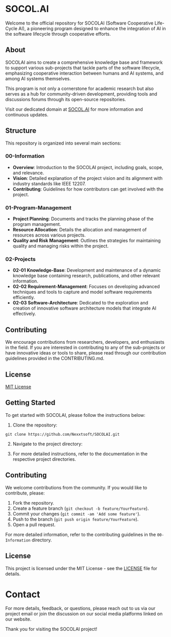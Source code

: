 # SOCOL.AI

Welcome to the official repository for SOCOLAI (Software Cooperative Life-Cycle AI), 
a pioneering program designed to enhance the integration of AI in the software lifecycle 
through cooperative efforts.

## About

SOCOLAI aims to create a comprehensive knowledge base and framework to support various 
sub-projects that tackle parts of the software lifecycle, emphasizing cooperative interaction 
between humans and AI systems, and among AI systems themselves.

This program is not only a cornerstone for academic research but also serves as a hub 
for community-driven development, providing tools and discussions forums through its open-source repositories.

Visit our dedicated domain at [SOCOL.AI](http://socol.ai) for more information and continuous updates.


## Structure

This repository is organized into several main sections:

### 00-Information

- **Overview**: Introduction to the SOCOLAI project, including goals, scope, and relevance.
- **Vision**: Detailed explanation of the project vision and its alignment with industry standards like IEEE 12207.
- **Contributing**: Guidelines for how contributors can get involved with the project.

### 01-Program-Management

- **Project Planning**: Documents and tracks the planning phase of the program management.
- **Resource Allocation**: Details the allocation and management of resources across various projects.
- **Quality and Risk Management**: Outlines the strategies for maintaining quality and managing risks within the project.

### 02-Projects

- **02-01 Knowledge-Base**: Development and maintenance of a dynamic knowledge base containing research, publications, and other relevant information.
- **02-02 Requirement-Management**: Focuses on developing advanced techniques and tools to capture and model software requirements efficiently.
- **02-03 Software-Architecture**: Dedicated to the exploration and creation of innovative software architecture models that integrate AI effectively.

## Contributing

We encourage contributions from researchers, developers, and enthusiasts in the field. If you are interested in contributing to any of the sub-projects or have innovative ideas or tools to share, please read through our contribution guidelines provided in the CONTRIBUTING.md.

## License

[MIT License](LICENSE)

## Getting Started

To get started with SOCOLAI, please follow the instructions below:

1. Clone the repository:

`git clone https://github.com/Nexxtsoft/SOCOLAI.git`

2. Navigate to the project directory:

3. For more detailed instructions, refer to the documentation in the respective project directories.

## Contributing

We welcome contributions from the community. If you would like to contribute, please:

1. Fork the repository.
2. Create a feature branch (`git checkout -b feature/YourFeature`).
3. Commit your changes (`git commit -am 'Add some feature'`).
4. Push to the branch (`git push origin feature/YourFeature`).
5. Open a pull request.

For more detailed information, refer to the contributing guidelines in the `00-Information` directory.

## License

This project is licensed under the MIT License - see the [LICENSE](LICENSE) file for details.


# Contact

For more details, feedback, or questions, please reach out to us via our project email or join the discussion on our social media platforms
linked on our website.

Thank you for visiting the SOCOLAI project!
